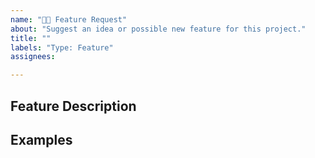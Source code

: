 ```yaml
---
name: "🚀🆕 Feature Request"
about: "Suggest an idea or possible new feature for this project."
title: ""
labels: "Type: Feature"
assignees:

---
```



## **Feature Description**
<!-- A clear and concise description of what you want to happen. -->

## **Examples**
<!-- Include code snippets or screencaps of example of feature. -->